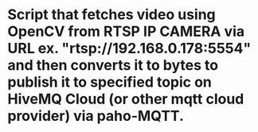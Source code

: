 # Script that fetches video using OpenCV from RTSP IP CAMERA via URL ex. "rtsp://192.168.0.178:5554" and then converts it to bytes to publish it to specified topic on HiveMQ Cloud (or other mqtt cloud provider) via paho-MQTT.
